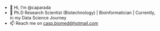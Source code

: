 - 👋 Hi, I’m @caparada
- 👀 Ph.D Research Scientist (Biotechnology) | Bioinformatician | Currently, in my Data Science Journey
- 📫 Reach me on casp.biomed@hotmail.com

<!---
caparada/caparada is a ✨ special ✨ repository because its `README.md` (this file) appears on your GitHub profile.
You can click the Preview link to take a look at your changes.
--->
